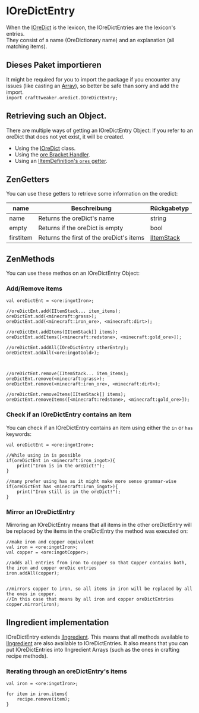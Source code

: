 # IOreDictEntry

When the [IOreDict](/Vanilla/OreDict/IOreDict/) is the lexicon, the IOreDictEntries are the lexicon's entries.  
They consist of a name (OreDictionary name) and an explanation (all matching items).

## Dieses Paket importieren

It might be required for you to import the package if you encounter any issues (like casting an [Array](/AdvancedFunctions/Arrays_and_Loops/)), so better be safe than sorry and add the import.  
`import crafttweaker.oredict.IOreDictEntry;`

## Retrieving such an Object.

There are multiple ways of getting an IOreDictEntry Object: If you refer to an oreDict that does not yet exist, it will be created.

- Using the [IOreDict](/Vanilla/OreDict/IOreDict/) class.
- Using the [ore Bracket Handler](/Vanilla/Brackets/Bracket_Ore/).
- Using an [IItemDefinition's `ores` getter](/Vanilla/Items/IItemDefinition/).

## ZenGetters

You can use these getters to retrieve some information on the oredict:

| name      | Beschreibung                             | Rückgabetyp                              |
| --------- | ---------------------------------------- | ---------------------------------------- |
| name      | Returns the oreDict's name               | string                                   |
| empty     | Returns if the oreDict is empty          | bool                                     |
| firstItem | Returns the first of the oreDict's items | [IItemStack](/Vanilla/Items/IItemStack/) |

## ZenMethods

You can use these methos on an IOreDictEntry Object:

### Add/Remove items

    val oreDictEnt = <ore:ingotIron>;
    
    //oreDictEnt.add(IItemStack... item_items);
    oreDictEnt.add(<minecraft:grass>);
    oreDictEnt.add(<minecraft:iron_ore>, <minecraft:dirt>);
    
    //oreDictEnt.addItems(IItemStack[] items);
    oreDictEnt.addItems([<minecraft:redstone>, <minecraft:gold_ore>]);
    
    //oreDictEnt.addAll(IOreDictEntry otherEntry);
    oreDictEnt.addAll(<ore:ingotGold>);
    
    
    
    //oreDictEnt.remove(IItemStack... item_items);
    oreDictEnt.remove(<minecraft:grass>);
    oreDictEnt.remove(<minecraft:iron_ore>, <minecraft:dirt>);
    
    //oreDictEnt.removeItems(IItemStack[] items);
    oreDictEnt.removeItems([<minecraft:redstone>, <minecraft:gold_ore>]);
    

### Check if an IOreDictEntry contains an item

You can check if an IOreDictEntry contains an item using either the `in` or `has` keywords:

    val oreDictEnt = <ore:ingotIron>;
    
    //While using in is possible
    if(oreDictEnt in <minecraft:iron_ingot>){
        print("Iron is in the oreDict!");
    }
    
    //many prefer using has as it might make more sense grammar-wise
    if(oreDictEnt has <minecraft:iron_ingot>){
        print("Iron still is in the oreDict!");
    }
    

### Mirror an IOreDictEntry

Mirroring an IOreDictEntry means that all items in the other oreDictEntry will be replaced by the items in the oreDictEntry the method was executed on:

    //make iron and copper equivalent
    val iron = <ore:ingotIron>;
    val copper = <ore:ingotCopper>;
    
    //adds all entries from iron to copper so that Copper contains both, the iron and copper oreDic entries
    iron.addAll(copper); 
    
    
    //mirrors copper to iron, so all items in iron will be replaced by all the ones in copper.
    //In this case that means by all iron and copper oreDictEntries
    copper.mirror(iron);
    

## IIngredient implementation

IOreDictEntry extends [IIngredient](/Vanilla/Variable_Types/IIngredient/). This means that all methods available to [IIngredient](/Vanilla/Variable_Types/IIngredient/) are also available to IOreDictEntries. It also means that you can put IOreDictEntries into IIngredient Arrays (such as the ones in crafting recipe methods).

### Iterating through an oreDictEntry's items

    val iron = <ore:ingotIron>;
    
    for item in iron.items{
        recipe.remove(item);
    }